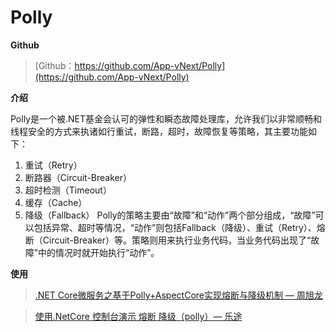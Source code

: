 # Polly

<!--![Polly](https://tozii.github.io/Asset/document/images/polly.png)-->

**Github**
> [Github：https://github.com/App-vNext/Polly](https://github.com/App-vNext/Polly)

**介绍**

Polly是一个被.NET基金会认可的弹性和瞬态故障处理库，允许我们以非常顺畅和线程安全的方式来执诸如行重试，断路，超时，故障恢复等策略，其主要功能如下：
1. 重试（Retry）
2. 断路器（Circuit-Breaker）
3. 超时检测（Timeout）
4. 缓存（Cache）
5. 降级（Fallback）
Polly的策略主要由“故障”和“动作”两个部分组成，“故障”可以包括异常、超时等情况，“动作”则包括Fallback（降级）、重试（Retry）、熔断（Circuit-Breaker）等。策略则用来执行业务代码，当业务代码出现了“故障”中的情况时就开始执行“动作”。

**使用**
> [.NET Core微服务之基于Polly+AspectCore实现熔断与降级机制 — 周旭龙](https://www.cnblogs.com/edisonchou/p/9159644.html)

> [使用.NetCore 控制台演示 熔断 降级（polly）— 乐途](https://www.cnblogs.com/szlblog/p/9300845.html)